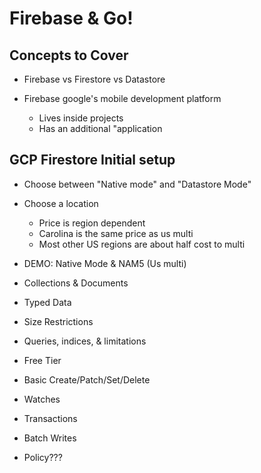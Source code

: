 # Firebase & Go!

## Concepts to Cover

* Firebase vs Firestore vs Datastore

* Firebase google's mobile development platform
  * Lives inside projects
  * Has an additional "application

##  GCP Firestore Initial setup

* Choose between "Native mode" and "Datastore Mode"
* Choose a location
  * Price is region dependent
  * Carolina is the same price as us multi
  * Most other US regions are about half cost to multi
* DEMO: Native Mode & NAM5 (Us multi)

* Collections & Documents
* Typed Data
* Size Restrictions
* Queries, indices, & limitations
* Free Tier
* Basic Create/Patch/Set/Delete
* Watches
* Transactions
* Batch Writes
* Policy???
